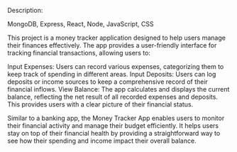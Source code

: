 Description:

MongoDB, Express, React, Node, JavaScript, CSS

This project is a money tracker application designed to help users manage their finances effectively. The app provides a user-friendly interface for tracking financial transactions, allowing users to:

 Input Expenses: Users can record various expenses, categorizing them to keep track of spending in different areas.
 Input Deposits: Users can log deposits or income sources to keep a comprehensive record of their financial inflows.
 View Balance: The app calculates and displays the current balance, reflecting the net result of all recorded expenses and deposits. This provides users with a clear picture of their financial status.

Similar to a banking app, the Money Tracker App enables users to monitor their financial activity and manage their budget efficiently. It helps users stay on top of their financial health by providing a straightforward way to see how their spending and income impact their overall balance.